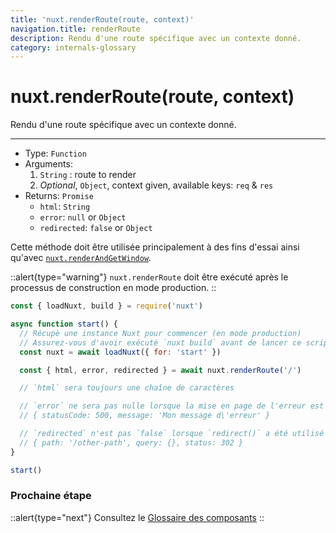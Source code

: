 ```yaml
---
title: 'nuxt.renderRoute(route, context)'
navigation.title: renderRoute
description: Rendu d'une route spécifique avec un contexte donné.
category: internals-glossary
---
```

# nuxt.renderRoute(route, context)

Rendu d'une route spécifique avec un contexte donné.

---

- Type: `Function`
- Arguments:
  1. `String` : route to render
  2. _Optional_, `Object`, context given, available keys: `req` & `res`
- Returns: `Promise`
  - `html`: `String`
  - `error`: `null` or `Object`
  - `redirected`: `false` or `Object`


Cette méthode doit être utilisée principalement à des fins d'essai ainsi qu'avec [`nuxt.renderAndGetWindow`](/docs/internals-glossary/nuxt-render-and-get-window).

::alert{type="warning"}
`nuxt.renderRoute` doit être exécuté après le processus de construction en mode production.
::

```js
const { loadNuxt, build } = require('nuxt')

async function start() {
  // Récupè une instance Nuxt pour commencer (en mode production)
  // Assurez-vous d'avoir exécuté `nuxt build` avant de lancer ce script
  const nuxt = await loadNuxt({ for: 'start' })

  const { html, error, redirected } = await nuxt.renderRoute('/')

  // `html` sera toujours une chaîne de caractères

  // `error` ne sera pas nulle lorsque la mise en page de l'erreur est affichée, le format de l'erreur l'est :
  // { statusCode: 500, message: 'Mon message d\'erreur' }

  // `redirected` n'est pas `false` lorsque `redirect()` a été utilisé dans `asyncData()` ou `fetch()`.
  // { path: '/other-path', query: {}, status: 302 }
}

start()
```

### Prochaine étape

::alert{type="next"}
Consultez le [Glossaire des composants](/docs/components-glossary/pages-fetch)
::
